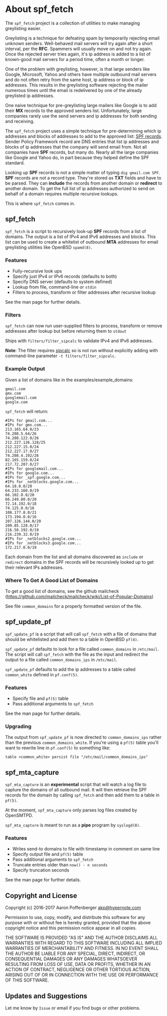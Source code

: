 About spf_fetch
===================

The `spf_fetch` project is a collection of utilities to make managing
greylisting easier.

Greylisting is a technique for defeating spam by temporarily rejecting
email unknown senders. Well-behaved mail servers will try again after
a short interval, per the __RFC__. Spammers will usually move on and not
try again. Once the rejected server tries again, it's ip address is
added to a list of known-good mail servers for a period time, often a
month or longer.

One of the problem with greylisting, however, is that large senders
like Google, Microsoft, Yahoo and others have multiple outbound mail
servers and do not often retry from the same host, ip address or block
of ip addresses. This results in the greylisting software rejecting
the mailer numerous times until the email is redelivered by one of the
already greylisted ip addresses.

One naive technique for pre-greylisting large mailers like Google is
to add their __MX__ records to the approved senders list. Unfortunately,
large companies rarely use the send servers and ip addresses for both
sending and receiving.

The `spf_fetch` project uses a simple technique for pre-determining
which ip addresses and blocks of addresses to add to the approved
list:
[SPF records](https://en.wikipedia.org/wiki/Sender_Policy_Framework).
Sender Policy Framework record are DNS entries that list ip addresses
and blocks of ip addresses that the company will send email from. Not
all companies have __SPF__ records, but many do. Nearly all the large
companies like Google and Yahoo do, in part because they helped define
the SPF standard.

Looking up __SPF__ records is not a simple matter of typing `dig
gmail.com SPF`. __SPF__ records are not a record type. They're stored
as __TXT__ fields and have to be parsed. They can __include__ the
records from another domain or __redirect__ to another domain. To get
the full list of ip addresses authorized to send on behalf of a domain
requires multiple recursive lookups.

This is where `spf_fetch` comes in.

spf_fetch
---------

`spf_fetch` is a script to recursively look-up __SPF__ records from a
list of domains. The output is a list of IPv4 and IPv6 addresses and
blocks. This list can be used to create a whitelist of outbound
__MTA__ addresses for email greylisting utilities like OpenBSD
`spamd(8)`.

### Features
+ Fully-recursive look ups
+ Specify just IPv4 or IPv6 records (defaults to both)
+ Specify DNS server (defaults to system defined)
+ Lookup from file, command-line or `stdin`
+ Filters to process, transform or filter addresses after recursive
  lookup

See the man page for further details.

### Filters

`spf_fetch` can now run user-supplied filters to process, transform or
remove addresses after lookup but before returning them to `stdout`

Ships with `filters/filter_sipcalc` to validate IPv4 and IPv6
addresses.

__Note__: The filter
requires [sipcalc](https://github.com/sii/sipcalc) so is not run
without explicitly adding with command-line parameter `-t
filters/filter_sipcalc`.

### Example Output

Given a list of domains like in the examples/example_domains:

    gmail.com
    gmx.com
    googlemail.com
    google.com

`spf_fetch` will return:

    #IPs for gmail.com...
    #IPs for gmx.com...
    213.165.64.0/23
    74.208.5.64/26
    74.208.122.0/26
    212.227.126.128/25
    212.227.15.0/24
    212.227.17.0/27
    74.208.4.192/26
    82.165.159.0/24
    217.72.207.0/27
    #IPs for googlemail.com...
    #IPs for google.com...
    #IPs for _spf.google.com...
    #IPs for _netblocks.google.com...
    64.18.0.0/20
    64.233.160.0/19
    66.102.0.0/20
    66.249.80.0/20
    72.14.192.0/18
    74.125.0.0/16
    108.177.8.0/21
    173.194.0.0/16
    207.126.144.0/20
    209.85.128.0/17
    216.58.192.0/19
    216.239.32.0/19
    #IPs for _netblocks2.google.com...
    #IPs for _netblocks3.google.com...
    172.217.0.0/19

Each domain from the list and all domains discovered as `include` or
`redirect` domains in the SPF records will be recursively looked up to
get their relevant IPs addresses.

### Where To Get A Good List of Domains

To get a good list of domains, see the github mailcheck
(https://github.com/mailcheck/mailcheck/wiki/List-of-Popular-Domains)

See file `common_domains` for a properly formatted version of the
file.

spf_update_pf
-------------

`spf_update_pf` is a script that will call `spf_fetch` with a file of
domains that should be whitelisted and add them to a table in OpenBSD
`pf(4)`.

`spf_update_pf` defaults to look for a file called `common_domains` in
`/etc/mail`. The script will call `spf_fetch` with the file as the
input and redirect the output to a file called `common_domains_ips` in
`/etc/mail`.

`spf_update_pf` defaults to add the ip addresses to a table called
`common_white` defined in `pf.conf(5)`.

### Features

+ Specify file and `pf(5)` table
+ Pass additional arguments to `spf_fetch`

See the man page for further details.

### Upgrading

The output from `spf_update_pf` is now directed to
`common_domains_ips` rather than the previous `common_domains_white`.
If you're using a `pf(5)` table you'll want to rewrite line in
`pf.conf(5)` to something like:

```
table <common_white> persist file "/etc/mail/common_domains_ips"
```

spf_mta_capture
---------------

`spf_mta_capture` is an __experimental__ script that will watch a log file
to capture the domains of all outbound mail. It will then retrieve the
SPF records for the domain by calling `spf_fetch` and then add them to
a table in `pf(5)`.

At the moment, `spf_mta_capture` only parses log files created by
OpenSMTPD.

`spf_mta_capture` is meant to run as a __pipe__ program by `syslogd(8)`.

### Features
+ Writes send-to domains to file with timestamp in comment on same
  line
+ Specify output file and `pf(5)` table
+ Pass additional arguments to `spf_fetch`
+ Truncate entries older than `now() - n seconds`
+ Specify truncation seconds

See the man page for further details.

Copyright and License
---------------------

Copyright (c) 2016-2017 Aaron Poffenberger <akp@hypernote.com>

Permission to use, copy, modify, and distribute this software for any
purpose with or without fee is hereby granted, provided that the above
copyright notice and this permission notice appear in all copies.

THE SOFTWARE IS PROVIDED "AS IS" AND THE AUTHOR DISCLAIMS ALL WARRANTIES
WITH REGARD TO THIS SOFTWARE INCLUDING ALL IMPLIED WARRANTIES OF
MERCHANTABILITY AND FITNESS. IN NO EVENT SHALL THE AUTHOR BE LIABLE FOR
ANY SPECIAL, DIRECT, INDIRECT, OR CONSEQUENTIAL DAMAGES OR ANY DAMAGES
WHATSOEVER RESULTING FROM LOSS OF USE, DATA OR PROFITS, WHETHER IN AN
ACTION OF CONTRACT, NEGLIGENCE OR OTHER TORTIOUS ACTION, ARISING OUT OF
OR IN CONNECTION WITH THE USE OR PERFORMANCE OF THIS SOFTWARE.

Updates and Suggestions
-----------------------

Let me know by `Issue` or email if you find bugs or other problems.
